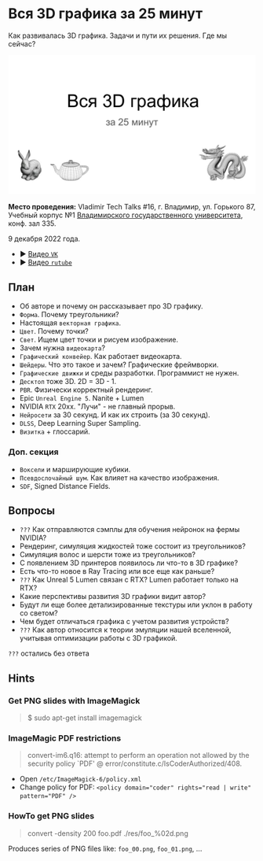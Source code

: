 # Вся 3D графика за 25 минут

Как развивалась 3D графика. Задачи и пути их решения. Где мы сейчас?

![Title Slide](slides/00.png)

__Место проведения:__ Vladimir Tech Talks #16, г. Владимир, ул. Горького 87, Учебный корпус №1 [Владимирского государственного университета](https://yandex.ru/maps/-/CCUVeVVItB), конф. зал 335.

9 декабря 2022 года.

- ▶ [Видео `VK`](https://vk.com/video-178974757_456239037?t=1h13m)
- ▶ [Видео `rutube`](https://rutube.ru/video/6acdcfac064cb0cee7e5668825717cf7/?t=2027)

## План

- Об авторе и почему он рассказывает про 3D графику.
- `Форма`. Почему треугольники?
- Настоящая `векторная графика`.
- `Цвет`. Почему точки?
- `Свет`. Ищем цвет точки и рисуем изображение.
- Зачем нужна `видеокарта`?
- `Графический конвейер`. Как работает видеокарта.
- `Шейдеры`. Что это такое и зачем? Графические фреймворки.
- `Графические движки` и среды разработки. Программист не нужен.
- `Десктоп` тоже 3D. 2D = 3D - 1.
- `PBR`. Физически корректный рендеринг.
- Epic `Unreal Engine 5`. Nanite + Lumen
- NVIDIA `RTX` 20xx. "Лучи" - не главный прорыв.
- `Нейросети` за 30 секунд. И как их строить (за 30 секунд).
- `DLSS`, Deep Learning Super Sampling.
- `Визитка` + глоссарий.

### Доп. секция

- `Воксели` и марширующие кубики.
- `Псевдослочайный шум`. Как влияет на качество изображения.
- `SDF`, Signed Distance Fields.

## Вопросы

- `???` Как отправляются сэмплы для обучения нейронок на фермы NVIDIA?
- Рендеринг, симуляция жидкостей тоже состоит из треугольников?
- Симуляция волос и шерсти тоже из треугольников?
- С появлением 3D принтеров появилось ли что-то в 3D графике?
- Есть что-то новое в Ray Tracing или все еще как раньше?
- `???` Как Unreal 5 Lumen связан с RTX? Lumen работает только на RTX?
- Какие перспективы развития 3D графики видит автор?
- Будут ли еще более детализированные текстуры или уклон в работу со светом?
- Чем будет отличаться графика с учетом развития устройств?
- `???` Как автор относится к теории эмуляции нашей вселенной, учитывая оптимизации работы с 3D графикой.

`???` остались без ответа

## Hints

### Get PNG slides with ImageMagick

> $ sudo apt-get install imagemagick

### ImageMagic PDF restrictions

> convert-im6.q16: attempt to perform an operation not allowed by the security policy `PDF' @ error/constitute.c/IsCoderAuthorized/408.

- Open `/etc/ImageMagick-6/policy.xml`
- Change policy for PDF: `<policy domain="coder" rights="read | write" pattern="PDF" />`

### HowTo get PNG slides

> convert -density 200 foo.pdf ./res/foo_%02d.png

Produces series of PNG files like: `foo_00.png`, `foo_01.png`, ...

